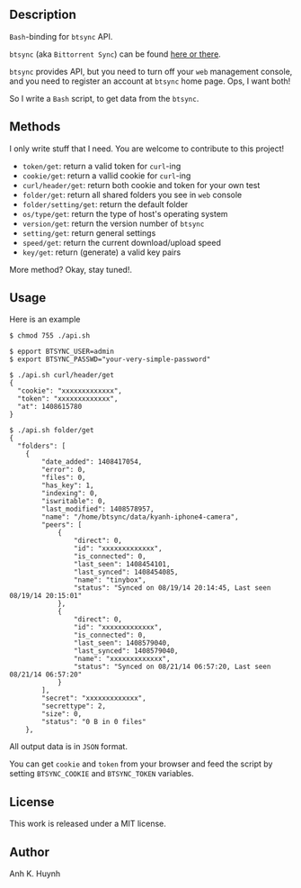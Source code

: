 ## Description

`Bash`-binding for `btsync` API.

`btsync` (aka `Bittorrent Sync`) can be found [here or there].

`btsync` provides API, but you need to turn off your `web`
management console, and you need to register an account at
`btsync` home page. Ops, I want both!

So I write a `Bash` script, to get data from the `btsync`.

## Methods

I only write stuff that I need.
You are welcome to contribute to this project!

* `token/get`: return a valid token for `curl`-ing
* `cookie/get`: return a vallid cookie for `curl`-ing
* `curl/header/get`: return both cookie and token for your own test
* `folder/get`: return all shared folders you see in `web` console
* `folder/setting/get`: return the default folder
* `os/type/get`: return the type of host's operating system
* `version/get`: return the version number of `btsync`
* `setting/get`: return general settings
* `speed/get`: return the current download/upload speed
* `key/get`: return (generate) a valid key pairs

More method? Okay, stay tuned!.

## Usage

Here is an example

    $ chmod 755 ./api.sh

    $ epport BTSYNC_USER=admin
    $ export BTSYNC_PASSWD="your-very-simple-password"

    $ ./api.sh curl/header/get
    {
      "cookie": "xxxxxxxxxxxxx",
      "token": "xxxxxxxxxxxxx",
      "at": 1408615780
    }

    $ ./api.sh folder/get
    {
      "folders": [
        {
            "date_added": 1408417054,
            "error": 0,
            "files": 0,
            "has_key": 1,
            "indexing": 0,
            "iswritable": 0,
            "last_modified": 1408578957,
            "name": "/home/btsync/data/kyanh-iphone4-camera",
            "peers": [
                {
                    "direct": 0,
                    "id": "xxxxxxxxxxxxx",
                    "is_connected": 0,
                    "last_seen": 1408454101,
                    "last_synced": 1408454085,
                    "name": "tinybox",
                    "status": "Synced on 08/19/14 20:14:45, Last seen 08/19/14 20:15:01"
                },
                {
                    "direct": 0,
                    "id": "xxxxxxxxxxxxx",
                    "is_connected": 0,
                    "last_seen": 1408579040,
                    "last_synced": 1408579040,
                    "name": "xxxxxxxxxxxxx",
                    "status": "Synced on 08/21/14 06:57:20, Last seen 08/21/14 06:57:20"
                }
            ],
            "secret": "xxxxxxxxxxxxx",
            "secrettype": 2,
            "size": 0,
            "status": "0 B in 0 files"
        },

All output data is in `JSON` format.

You can get `cookie` and `token` from your browser and feed
the script by setting `BTSYNC_COOKIE` and `BTSYNC_TOKEN` variables.

## License

This work is released under a MIT license.

## Author

Anh K. Huynh

[here or there]: http://www.bittorrent.com/sync/downloads
